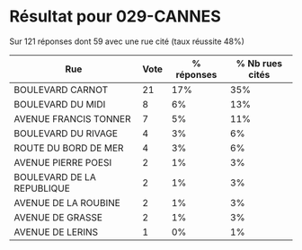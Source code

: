 # Résultat pour 029-CANNES

Sur 121 réponses dont 59 avec une rue cité (taux réussite 48%)

| Rue | Vote | % réponses | % Nb rues cités|
|-----|------|------------|----------------|
| BOULEVARD CARNOT | 21 | 17% | 35%|
| BOULEVARD DU MIDI | 8 | 6% | 13%|
| AVENUE FRANCIS TONNER | 7 | 5% | 11%|
| BOULEVARD DU RIVAGE | 4 | 3% | 6%|
| ROUTE DU BORD DE MER | 4 | 3% | 6%|
| AVENUE PIERRE POESI | 2 | 1% | 3%|
| BOULEVARD DE LA REPUBLIQUE | 2 | 1% | 3%|
| AVENUE DE LA ROUBINE | 2 | 1% | 3%|
| AVENUE DE GRASSE | 2 | 1% | 3%|
| AVENUE DE LERINS | 1 | 0% | 1%|
